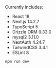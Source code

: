 Currently includes:

- React 18
- Next.js 14.2.7
- TypeScript 5
- Drizzle ORM 0.33.0
- mysql2 3.11.0
- NextAuth 4.24.7
- TailwindCSS 3.4.1
- ESLint 8

```bash
npm run dev
```

